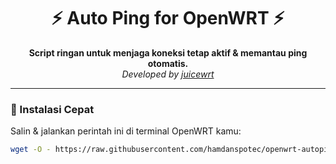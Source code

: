 <h1 align="center">⚡ Auto Ping for OpenWRT ⚡</h1>
<p align="center">
  <b>Script ringan untuk menjaga koneksi tetap aktif & memantau ping otomatis.</b><br>
  <i>Developed by <a href="https://github.com/juicewrt" target="_blank">juicewrt</a></i>
</p>

---

### 🚀 Instalasi Cepat

Salin & jalankan perintah ini di terminal OpenWRT kamu:
```bash
wget -O - https://raw.githubusercontent.com/hamdanspotec/openwrt-autoping/main/install.sh | sh
